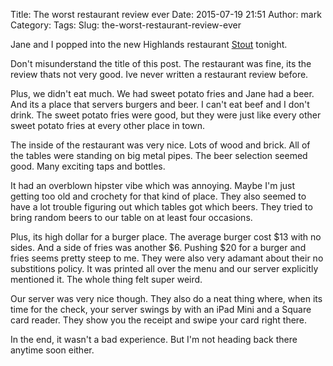 Title: The worst restaurant review ever
Date: 2015-07-19 21:51
Author: mark
Category: 
Tags: 
Slug: the-worst-restaurant-review-ever

Jane and I popped into the new Highlands restaurant [Stout](http://www.courier-journal.com/story/news/local/highlands-crescenthill/2015/03/31/stout-burgers-beers-open-end-may/70730224/) tonight.

Don't misunderstand the title of this post. The restaurant was fine, its the review thats not very good. Ive never written a restaurant review before.

Plus, we didn't eat much. We had sweet potato fries and Jane had a beer. And its a place that servers burgers and beer. I can't eat beef and I don't drink. The sweet potato fries were good, but they were just like every other sweet potato fries at every other place in town.

The inside of the restaurant was very nice. Lots of wood and brick. All of the tables were standing on big metal pipes. The beer selection seemed good. Many exciting taps and bottles.

It had an overblown hipster vibe which was annoying. Maybe I'm just getting too old and crochety for that kind of place. They also seemed to have a lot trouble figuring out which tables got which beers. They tried to bring random beers to our table on at least four occasions.

Plus, its high dollar for a burger place. The average burger cost $13 with no sides. And a side of fries was another $6. Pushing $20 for a burger and fries seems pretty steep to me. They were also very adamant about their no substitions policy. It was printed all over the menu and our server explicitly mentioned it. The whole thing felt super weird.

Our server was very nice though. They also do a neat thing where, when its time for the check, your server swings by with an iPad Mini and a Square card reader. They show you the receipt and swipe your card right there.

In the end, it wasn't a bad experience. But I'm not heading back there anytime soon either.

